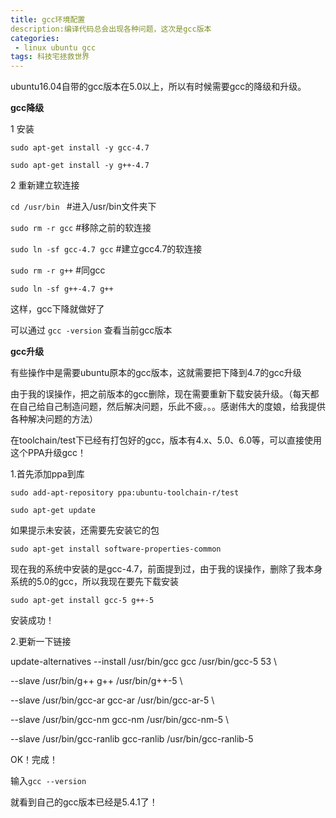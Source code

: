 ```yaml
---
title: gcc环境配置 
description:编译代码总会出现各种问题，这次是gcc版本             
categories:
 - linux ubuntu gcc
tags: 科技宅拯救世界
---
```


ubuntu16.04自带的gcc版本在5.0以上，所以有时候需要gcc的降级和升级。



**gcc降级**

1 安装

`sudo apt-get install -y gcc-4.7`

`sudo apt-get install -y g++-4.7`

2 重新建立软连接

`cd /usr/bin `   #进入/usr/bin文件夹下

`sudo rm -r gcc`  #移除之前的软连接

`sudo ln -sf gcc-4.7 gcc` #建立gcc4.7的软连接

`sudo rm -r g++`  #同gcc

`sudo ln -sf g++-4.7 g++`

这样，gcc下降就做好了

可以通过 `gcc -version` 查看当前gcc版本

**gcc升级**

有些操作中是需要ubuntu原本的gcc版本，这就需要把下降到4.7的gcc升级

由于我的误操作，把之前版本的gcc删除，现在需要重新下载安装升级。（每天都在自己给自己制造问题，然后解决问题，乐此不疲。。。感谢伟大的度娘，给我提供各种解决问题的方法）

在toolchain/test下已经有打包好的gcc，版本有4.x、5.0、6.0等，可以直接使用这个PPA升级gcc！

1.首先添加ppa到库

`sudo add-apt-repository ppa:ubuntu-toolchain-r/test`

`sudo apt-get update`

如果提示未安装，还需要先安装它的包

`sudo apt-get install software-properties-common`

现在我的系统中安装的是gcc-4.7，前面提到过，由于我的误操作，删除了我本身系统的5.0的gcc，所以我现在要先下载安装

`sudo apt-get install gcc-5 g++-5`

安装成功！

2.更新一下链接

update-alternatives --install /usr/bin/gcc gcc /usr/bin/gcc-5 53 \

--slave /usr/bin/g++ g++ /usr/bin/g++-5 \

--slave /usr/bin/gcc-ar gcc-ar /usr/bin/gcc-ar-5 \

--slave /usr/bin/gcc-nm gcc-nm /usr/bin/gcc-nm-5 \

--slave /usr/bin/gcc-ranlib gcc-ranlib /usr/bin/gcc-ranlib-5

OK！完成！

输入`gcc --version`

就看到自己的gcc版本已经是5.4.1了！























